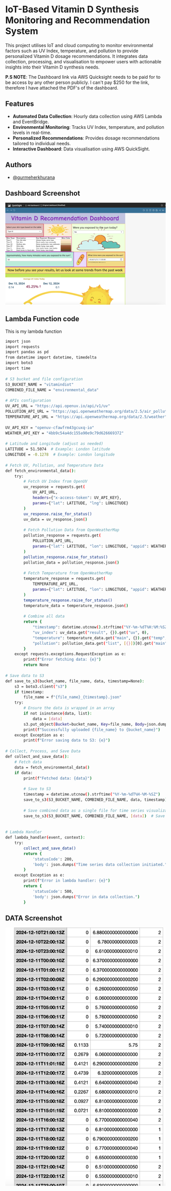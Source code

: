# IoT-Based Vitamin D Synthesis Monitoring and Recommendation System

This project utilises IoT and cloud computing to monitor environmental factors such as UV Index, temperature, and pollution to provide personalized Vitamin D dosage recommendations. It integrates data collection, processing, and visualisation to empower users with actionable insights into their Vitamin D synthesis needs.

**P.S NOTE**: The Dashboard link via AWS Quicksight needs to be paid for to be access by any other person publicly. I can't pay $250 for the link, therefore I have attached the PDF's of the dashboard.

## Features

- **Automated Data Collection**: Hourly data collection using AWS Lambda and EventBridge.
- **Environmental Monitoring**: Tracks UV Index, temperature, and pollution levels in real-time.
- **Personalized Recommendations**: Provides dosage recommendations tailored to individual needs.
- **Interactive Dashboard**: Data visualisation using AWS QuickSight.

## Authors

- [@gurmeherkhurana](https://github.com/gurmeherr/gurmeherr.github.io)


## Dashboard Screenshot

![Screenshot](https://github.com/gurmeherr/VitaminD/blob/main/dashboard.jpeg)


## Lambda Function code

This is my lambda function

```bash
import json
import requests
import pandas as pd
from datetime import datetime, timedelta
import boto3
import time

# S3 bucket and file configuration
S3_BUCKET_NAME = "vitamindiot"
COMBINED_FILE_NAME = "environmental_data"

# APIs configuration
UV_API_URL = "https://api.openuv.io/api/v1/uv"
POLLUTION_API_URL = "https://api.openweathermap.org/data/2.5/air_pollution"
TEMPERATURE_API_URL = "https://api.openweathermap.org/data/2.5/weather"

UV_API_KEY = "openuv-cfawfrm43gcuxq-io"
WEATHER_API_KEY = "4bb9c54a4dc155a90e9c79d626669372"

# Latitude and Longitude (adjust as needed)
LATITUDE = 51.5074  # Example: London latitude
LONGITUDE = -0.1278  # Example: London longitude

# Fetch UV, Pollution, and Temperature Data
def fetch_environmental_data():
    try:
        # Fetch UV Index from OpenUV
        uv_response = requests.get(
            UV_API_URL,
            headers={"x-access-token": UV_API_KEY},
            params={"lat": LATITUDE, "lng": LONGITUDE}
        )
        uv_response.raise_for_status()
        uv_data = uv_response.json()

        # Fetch Pollution Data from OpenWeatherMap
        pollution_response = requests.get(
            POLLUTION_API_URL,
            params={"lat": LATITUDE, "lon": LONGITUDE, "appid": WEATHER_API_KEY}
        )
        pollution_response.raise_for_status()
        pollution_data = pollution_response.json()

        # Fetch Temperature from OpenWeatherMap
        temperature_response = requests.get(
            TEMPERATURE_API_URL,
            params={"lat": LATITUDE, "lon": LONGITUDE, "appid": WEATHER_API_KEY}
        )
        temperature_response.raise_for_status()
        temperature_data = temperature_response.json()

        # Combine all data
        return {
            "timestamp": datetime.utcnow().strftime("%Y-%m-%dT%H:%M:%SZ"),
            "uv_index": uv_data.get("result", {}).get("uv", 0),
            "temperature": temperature_data.get("main", {}).get("temp", 0) - 273.15,  # Convert Kelvin to Celsius
            "pollution": pollution_data.get("list", [{}])[0].get("main", {}).get("aqi", 0)  # Air Quality Index
        }
    except requests.exceptions.RequestException as e:
        print(f"Error fetching data: {e}")
        return None

# Save data to S3
def save_to_s3(bucket_name, file_name, data, timestamp=None):
    s3 = boto3.client("s3")
    if timestamp:
        file_name = f"{file_name}_{timestamp}.json"
    try:
        # Ensure the data is wrapped in an array
        if not isinstance(data, list):
            data = [data]
        s3.put_object(Bucket=bucket_name, Key=file_name, Body=json.dumps(data))
        print(f"Successfully uploaded {file_name} to {bucket_name}")
    except Exception as e:
        print(f"Error saving data to S3: {e}")

# Collect, Process, and Save Data
def collect_and_save_data():
    # Fetch data
    data = fetch_environmental_data()
    if data:
        print(f"Fetched data: {data}")
        
        # Save to S3
        timestamp = datetime.utcnow().strftime("%Y-%m-%dT%H-%M-%SZ")
        save_to_s3(S3_BUCKET_NAME, COMBINED_FILE_NAME, data, timestamp)

        # Save combined data as a single file for time series visualization
        save_to_s3(S3_BUCKET_NAME, COMBINED_FILE_NAME, [data])  # Save only the current data point


# Lambda Handler
def lambda_handler(event, context):
    try:
        collect_and_save_data()
        return {
            'statusCode': 200,
            'body': json.dumps("Time series data collection initiated.")
        }
    except Exception as e:
        print(f"Error in lambda handler: {e}")
        return {
            'statusCode': 500,
            'body': json.dumps("Error in data collection.")
        }

```
## DATA Screenshot

![DScreenshot](data.jpeg)


